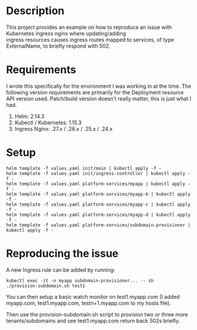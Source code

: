 # Description

This project provides an example on how to reproduce an issue with Kubernetes ingress nginx where updating/adding  
ingress resources causes ingress routes mapped to services, of type ExternalName, to briefly respond with 502.

# Requirements

I wrote this specifically for the environment I was working in at the time. 
The following version requirements are primarily for the Deployment resource API version used.
Patch/build version doesn't really matter, this is just what I had.

1. Helm: 2.14.3
2. Kubectl / Kubernetes: 1.15.3
3. Ingress Nginx: .27.x / .26.x / .25.x / .24.x

# Setup

```
helm template -f values.yaml init/main | kubectl apply -f -
helm template -f values.yaml init/ingress-controller | kubectl apply -f -
helm template -f values.yaml platform-services/myapp | kubectl apply -f -
helm template -f values.yaml platform-services/myapp-b | kubectl apply -f -
helm template -f values.yaml platform-services/myapp-c | kubectl apply -f -
helm template -f values.yaml platform-services/myapp-d | kubectl apply -f -
helm template -f values.yaml platform-services/subdomain-provisioner | kubectl apply -f -
```

# Reproducing the issue

A new Ingress rule can be added by running: 

```
kubectl exec -it -n myapp subdomain-provisioner... -- sh
./provision-subdomain.sh test1
```

You can then setup a basic watch monitor on test1.myapp.com (I added myapp.com, test1.myapp.com, testn+1.myapp.com to my hosts file).

Then use the provision-subdomain.sh script to provision two or three more tenants/subdomains and see test1.myapp.com return back 502s briefly.